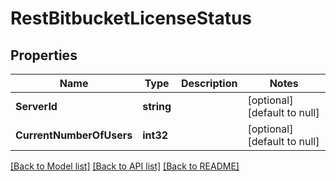 # RestBitbucketLicenseStatus

## Properties
Name | Type | Description | Notes
------------ | ------------- | ------------- | -------------
**ServerId** | **string** |  | [optional] [default to null]
**CurrentNumberOfUsers** | **int32** |  | [optional] [default to null]

[[Back to Model list]](../README.md#documentation-for-models) [[Back to API list]](../README.md#documentation-for-api-endpoints) [[Back to README]](../README.md)


